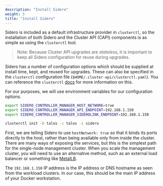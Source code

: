 ```yaml
---
description: "Install Sidero"
weight: 5
title: "Install Sidero"
---
```


Sidero is included as a default infrastructure provider in `clusterctl`, so the
installation of both Sidero and the Cluster API (CAPI) components is as simple
as using the `clusterctl` tool.

> Note: Because Cluster API upgrades are _stateless_, it is important to keep all Sidero
> configuration for reuse during upgrades.

Sidero has a number of configuration options which should be supplied at install
time, kept, and reused for upgrades.
These can also be specified in the `clusterctl` configuration file
(`$HOME/.cluster-api/clusterctl.yaml`).
You can reference the `clusterctl`
[docs](https://cluster-api.sigs.k8s.io/clusterctl/configuration.html#clusterctl-configuration-file)
for more information on this.

For our purposes, we will use environment variables for our configuration
options.

```bash
export SIDERO_CONTROLLER_MANAGER_HOST_NETWORK=true
export SIDERO_CONTROLLER_MANAGER_API_ENDPOINT=192.168.1.150
export SIDERO_CONTROLLER_MANAGER_SIDEROLINK_ENDPOINT=192.168.1.150

clusterctl init -b talos -c talos -i sidero
```

First, we are telling Sidero to use `hostNetwork: true` so that it binds its
ports directly to the host, rather than being available only from inside the
cluster.
There are many ways of exposing the services, but this is the simplest
path for the single-node management cluster.
When you scale the management cluster, you will need to use an alternative
method, such as an external load balancer or something like
[MetalLB](https://metallb.universe.tf).

The `192.168.1.150` IP address is the IP address or DNS hostname as seen from the workload
clusters.
In our case, this should be the main IP address of your Docker
workstation.
